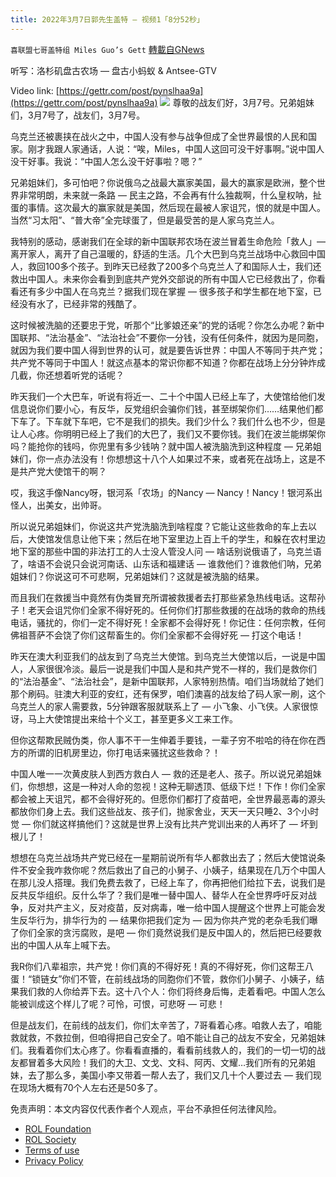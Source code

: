 ```yaml
---
title: 2022年3月7日郭先生盖特 — 视频1「8分52秒」
---
```

`喜联盟七哥盖特组 Miles Guo’s Gett` [轉載自GNews](https://gnews.org/zh-hans/2123905/)

听写：洛杉矶盘古农场 — 盘古小蚂蚁 & Antsee-GTV

Video link: [https://gettr.com/post/pynslhaa9a](https://gettr.com/post/pynslhaa9a)
![](https://assets.gnews.org/wp-content/uploads/2022/03/6B3153C0-3FE2-48B8-8108-B0FD227AE66E.jpeg)
尊敬的战友们好，3月7号。兄弟姐妹们，3月7号了，战友们，3月7号。

乌克兰还被裹挟在战火之中，中国人没有参与战争但成了全世界最恨的人民和国家。刚才我跟人家通话，人说：“唉，Miles，中国人这回可没干好事啊。”说中国人没干好事。我说：“中国人怎么没干好事啦？嗯？”

兄弟姐妹们，多可怕吧？你说俄乌之战最大赢家美国，最大的赢家是欧洲，整个世界非常明朗，未来就一条路 — 民主之路，不会再有什么独裁啊，什么皇权呐，扯蛋的事情。这次最大的赢家就是美国，然后现在最被人家诅咒，恨的就是中国人。当然“习太阳”、“普大帝”全完球蛋了，但是最受苦的是人家乌克兰人。

我特别的感动，感谢我们在全球的新中国联邦农场在波兰冒着生命危险「救人」— 离开家人，离开了自己温暖的，舒适的生活。几个大巴到乌克兰战场中心救回中国人，救回100多个孩子。到昨天已经救了200多个乌克兰人了和国际人士，我们还救出中国人。未来你会看到到底共产党外交部说的所有中国人它已经救出了，你看看还有多少中国人在乌克兰？据我们现在掌握 — 很多孩子和学生都在地下室，已经没有水了，已经非常的残酷了。

这时候被洗脑的还要忠于党，听那个“比爹娘还亲”的党的话呢？你怎么办呢？新中国联邦、“法治基金”、“法治社会”不要你一分钱，没有任何条件，就因为是同胞，就因为我们要中国人得到世界的认可，就是要告诉世界：中国人不等同于共产党；共产党不等同于中国人！就这点基本的常识你都不知道？你都在战场上分分钟炸成几截，你还想着听党的话呢？

昨天我们一个大巴车，听说有将近一、二十个中国人已经上车了，大使馆给他们发信息说你们要小心，有反华，反党组织会骗你们钱，甚至绑架你们……结果他们都下车了。下车就下车吧，它不是我们的损失。我们少什么？我们什么也不少，但是让人心疼。你明明已经上了我们的大巴了，我们又不要你钱。我们在波兰能绑架你吗？能抢你的钱吗，你兜里有多少钱呐？就中国人被洗脑洗到这种程度 — 兄弟姐妹们，你一点办法没有！你想想这十八个人如果过不来，或者死在战场上，这是不是共产党大使馆干的啊？

哎，我这手像Nancy呀，银河系「农场」的Nancy — Nancy！Nancy！银河系出怪人，出美女，出帅哥。

所以说兄弟姐妹们，你说这共产党洗脑洗到啥程度？它能让这些救命的车上去以后，大使馆发信息让他下来；然后在地下室里边上百上千的学生，和躲在农村里边地下室的那些中国的非法打工的人士没人管没人问 — 啥话别说俄语了，乌克兰语了，啥语不会说只会说河南话、山东话和福建话 — 谁救他们？谁救他们呐，兄弟姐妹们？你说这可不可悲啊，兄弟姐妹们？这就是被洗脑的结果。

而且我们在救援当中竟然有伪类冒充所谓被救援者去打那些紧急热线电话。这帮孙子！老天会诅咒你们全家不得好死的。任何你们打那些救援的在战场的救命的热线电话，骚扰的，你们一定不得好死！全家都不会得好死！你记住：任何宗教，任何佛祖菩萨不会饶了你们这帮畜生的。你们全家都不会得好死 — 打这个电话！

昨天在澳大利亚我们的战友到了乌克兰大使馆。到乌克兰大使馆以后，一说是中国人，人家很很冷淡。最后一说是我们中国人是和共产党不一样的，我们是救你们的“法治基金”、“法治社会”，是新中国联邦，人家特别热情。咱们当场就给了她们那个刷码。驻澳大利亚的安红，还有保罗，咱们澳喜的战友给了码人家一刷，这个乌克兰人的家人需要救，5分钟跟客服就联系上了 — 小飞象、小飞侠。人家很惊讶，马上大使馆提出来给十个义工，甚至更多义工来工作。

但你这帮欺民贼伪类，你人事不干一生伸着手要钱，一辈子穷不啦哈的待在你在西方的所谓的旧机房里边，你打电话来骚扰这些救命？！

中国人唯一一次黄皮肤人到西方救白人 — 救的还是老人、孩子。所以说兄弟姐妹们，你想想，这是一种对人命的忽视！这种无聊透顶、低级下烂！下作！你们全家都会被上天诅咒，都不会得好死的。但愿你们都打了疫苗吧，全世界最恶毒的源头都放你们身上去。我们这些战友、孩子们，抛家舍业，天天一天只睡2、3个小时觉 — 你们就这样搞他们？这就是世界上没有比共产党训出来的人再坏了 — 坏到根儿了！

想想在乌克兰战场共产党已经在一星期前说所有华人都救出去了；然后大使馆说条件不安全我咋救你呢？然后救出了自己的小舅子、小姨子，结果现在几万个中国人在那儿没人搭理。我们免费去救了，已经上车了，你再把他们给拉下去，说我们是反共反华组织。反什么华了？我们是唯一替中国人、替华人在全世界呼吁反对战争，反对共产主义，反对疫苗，反对病毒，唯一给中国人提醒这个世界上可能会发生反华行为，排华行为的 — 结果你把我们定为 — 因为你共产党的老杂毛我们曝了你们全家的贪污腐败，是吧 — 你们竟然说我们是反中国人的，然后把已经要救出的中国人从车上喊下去。

我R你们八辈祖宗，共产党！你们真的不得好死！真的不得好死，你们这帮王八蛋！“锁链女”你们不管，在前线战场的同胞你们不管，救你们小舅子、小姨子，结果我们救的人你给弄下去。这十八个人：你们将终身后悔，走着看吧。中国人怎么能被训成这个样儿了呢？可怜，可恨，可悲呀 — 可悲！

但是战友们，在前线的战友们，你们太辛苦了，7哥看着心疼。咱救人去了，咱能救就救，不救拉倒，但咱得把自己安全了。咱不能让自己的战友不安全，兄弟姐妹们。我看着你们太心疼了。你看看直播的，看看前线救人的，我们的一切一切的战友都冒着多大风险！我们的大卫、文戈、文科、阿丙、文耀…我们所有的兄弟姐妹，去了那么多，美国小李又带着一帮人去了，我们又几十个人要过去 — 我们现在现场大概有70个人左右还是50多了。

 

免责声明：本文内容仅代表作者个人观点，平台不承担任何法律风险。

- [ROL Foundation](https://rolfoundation.org/)
- [ROL Society](https://rolsociety.org/)
- [Terms of use](https://gnews.org/terms-of-use-3/)
- [Privacy Policy](https://gnews.org/privacy-policy/)
